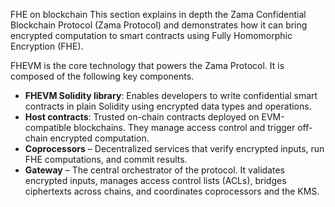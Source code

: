 FHE on blockchain
This section explains in depth the Zama Confidential Blockchain Protocol (Zama Protocol) and demonstrates how it can bring encrypted computation to smart contracts using Fully Homomorphic Encryption (FHE).

FHEVM is the core technology that powers the Zama Protocol. It is composed of the following key components.

- **FHEVM Solidity library**: Enables developers to write confidential smart contracts in plain Solidity using encrypted data types and operations.
- **Host contracts**: Trusted on-chain contracts deployed on EVM-compatible blockchains. They manage access control and trigger off-chain encrypted computation.
- **Coprocessors** – Decentralized services that verify encrypted inputs, run FHE computations, and commit results.
- **Gateway** – The central orchestrator of the protocol. It validates encrypted inputs, manages access control lists (ACLs), bridges ciphertexts across chains, and coordinates coprocessors and the KMS.
